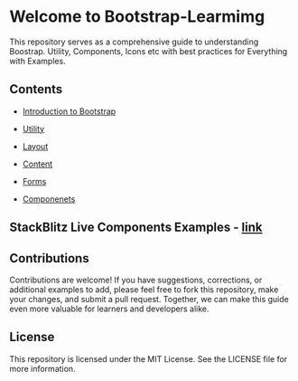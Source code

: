 # Welcome to Bootstrap-Learmimg

This repository serves as a comprehensive guide to understanding Boostrap. Utility, Components, Icons etc with best practices for Everything with Examples.

## Contents

- [Introduction to Bootstrap](https://github.com/mohit-trootech/Advance-HTML-Complete/blob/basic-tags/1%20Introduction%20to%20HTML.ipynb)

- [Utility](https://github.com/mohit-trootech/Bootstrap-Learning/tree/development/utility)

- [Layout](https://github.com/mohit-trootech/Bootstrap-Learning/tree/development/layout)

- [Content](https://github.com/mohit-trootech/Bootstrap-Learning/tree/development/content)

- [Forms](https://github.com/mohit-trootech/Bootstrap-Learning/tree/development/forms)

- [Componenets](https://github.com/mohit-trootech/Bootstrap-Learning/tree/development/components)

## StackBlitz Live Components Examples - [link](https://stackblitz.com/@mohit-trootech/collections/bootstrap-components)

## Contributions

Contributions are welcome! If you have suggestions, corrections, or additional examples to add, please feel free to fork this repository, make your changes, and submit a pull request. Together, we can make this guide even more valuable for learners and developers alike.

## License

This repository is licensed under the MIT License. See the LICENSE file for more information.

<!-- Boostrap Markdown File -->
<link href="https://maxcdn.bootstrapcdn.com/bootstrap/3.3.6/css/bootstrap.min.css" rel="stylesheet" />
